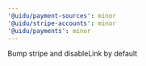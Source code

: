 ```yaml
---
'@uidu/payment-sources': minor
'@uidu/stripe-accounts': minor
'@uidu/payments': minor
---
```


Bump stripe and disableLink by default
